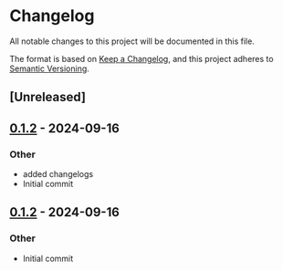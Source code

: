 # Changelog
All notable changes to this project will be documented in this file.

The format is based on [Keep a Changelog](https://keepachangelog.com/en/1.0.0/),
and this project adheres to [Semantic Versioning](https://semver.org/spec/v2.0.0.html).

## [Unreleased]

## [0.1.2](https://github.com/fermah-xyz/seek/releases/tag/fermah-avs-v0.1.2) - 2024-09-16

### Other

- added changelogs
- Initial commit

## [0.1.2](https://github.com/fermah-xyz/seek/releases/tag/fermah-avs-v0.1.2) - 2024-09-16

### Other
- Initial commit
